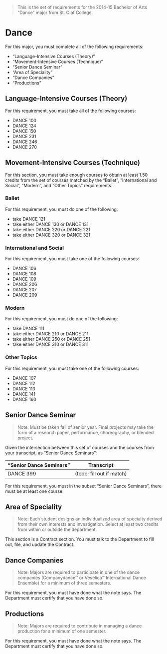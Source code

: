 > This is the set of requirements for the 2014-15 Bachelor of Arts “Dance” major
> from St. Olaf College.

# Dance
For this major, you must complete all of the following requirements:

- “Language-Intensive Courses (Theory)”
- “Movement-Intensive Courses (Technique)”
- “Senior Dance Seminar”
- “Area of Speciality”
- “Dance Companies”
- “Productions”

## Language-Intensive Courses (Theory)
For this requirement, you must take all of the following courses:

- DANCE 100
- DANCE 124
- DANCE 150
- DANCE 231
- DANCE 246
- DANCE 270


## Movement-Intensive Courses (Technique)
For this section, you must take enough courses to obtain at least 1.50 credits from the set of courses matched by the “Ballet”, “International and Social”, “Modern”, and “Other Topics” requirements.

### Ballet
For this requirement, you must do one of the following:

- take DANCE 121
- take either DANCE 130 or DANCE 131
- take either DANCE 220 or DANCE 221
- take either DANCE 320 or DANCE 321

### International and Social
For this requirement, you must take one of the following courses:

- DANCE 106
- DANCE 108
- DANCE 109
- DANCE 206
- DANCE 207
- DANCE 209

### Modern
For this requirement, you must do one of the following:

- take DANCE 111
- take either DANCE 210 or DANCE 211
- take either DANCE 250 or DANCE 251
- take either DANCE 310 or DANCE 311

### Other Topics
For this requirement, you must take one of the following courses:

- DANCE 107
- DANCE 112
- DANCE 113
- DANCE 141
- DANCE 160


## Senior Dance Seminar
> Note: Must be taken fall of senior year. Final projects may take the form of a
> research paper, performance, choreography, or blended project.

Given the intersection between this set of courses and the courses from your transcript, as “Senior Dance Seminars”:

| “Senior Dance Seminars” | Transcript |
| ----------------------- | ---------- |
| DANCE 399 | (todo: fill out if match) |

For this requirement, you must in the subset “Senior Dance Seminars”, there must be at least one course.


## Area of Speciality
> Note: Each student designs an individualized area of specialty derived from
> their own interests and investigation. Select at least two credits from within
> or outside the department.

This section is a Contract section. You must talk to the Department to fill out,
file, and update the Contract.

## Dance Companies
> Note: Majors are required to participate in one of the dance companies
> (Companydance™ or Veselica™ International Dance Ensemble) for a minimum of
> three semesters.

For this requirement, you must have done what the note says. The Department must
certify that you have done so.

## Productions
> Note: Majors are required to contribute in managing a dance production for a
> minimum of one semester.

For this requirement, you must have done what the note says. The Department must
certify that you have done so.


